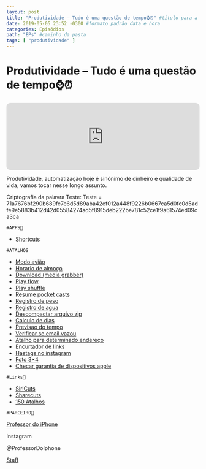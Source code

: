```yaml
---
layout: post
title: "Produtividade – Tudo é uma questão de tempo⌚️⏰" #titulo para a barra de enderecos
date: 2019-05-05 23:52 -0300 #formato padrão data e hora
categories: Episódios
path: "EPs" #caminho da pasta
tags: [ "produtividade" ]
---
```


# Produtividade – Tudo é uma questão de tempo⌚️⏰

<iframe allow="autoplay *; encrypted-media *; fullscreen *; clipboard-write" frameborder="0" height="175" style="width:100%;max-width:660px;overflow:hidden;border-radius:10px;" sandbox="allow-forms allow-popups allow-same-origin allow-scripts allow-storage-access-by-user-activation allow-top-navigation-by-user-activation" src="https://embed.podcasts.apple.com/us/podcast/podapps/id1434188907?i=1000437262268&theme=auto"></iframe>

Produtividade, automatização hoje é sinônimo de dinheiro e qualidade de vida, vamos tocar nesse longo assunto.

Criptografia da palavra Teste:
Teste = 71a7676bf290b689fc7e6d5d89aba42ef012a448f9226b0667ca5d0fc0d5adfe9e5883b412d42d05584274ad5f8915deb222be781c52ce1f9a61574ed09ca3ca

`#APPS📲`

- [Shortcuts](https://apple.co/2vByfEd)
  
`#ATALHOS`
- [Modo avião](https://bit.ly/2WotHNl)
- [Horario de almoço](https://bit.ly/2WqTkNk)
- [Download (media grabber)](https://bit.ly/2Wvr8ct)
- [Play flow](https://bit.ly/2Wo0u56)
- [Play shuffle](https://bit.ly/2WmwRAV)
- [Resume pocket casts](https://bit.ly/2Wj8SCR)
- [Registro de peso](https://bit.ly/2WnSGjF)
- [Registro de agua](https://bit.ly/2WkbXCC)
- [Descompactar arquivo zip](https://bit.ly/2Wj9xUR)
- [Calculo de dias](https://bit.ly/2Wow3vF)
- [Previsao do tempo](https://bit.ly/2WpU4Cu)
- [Verificar se email vazou](https://bit.ly/2Wxccdu)
- [Atalho para determinado endereço](https://bit.ly/2WqWIYy)
- [Encurtador de links](https://bit.ly/2Wo5GWL)
- [Hastags no instagram](https://bit.ly/2Wo4fax)
- [Foto 3×4](https://bit.ly/2WpD2US)
- [Checar garantia de dispositivos apple](https://bit.ly/2WpnVe8)


`#Links🔗`

- [SiriCuts](https://www.siricuts.com.br/)
- [Sharecuts](https://sharecuts.app/)
- [150 Atalhos](https://www.macstories.net/shortcuts/)

`#PARCEIRO👥`

[Professor do iPhone](https://www.professordoiphone.com.br)

Instagram

@ProfessorDoIphone

[Staff](https://t.me/pdipstaff)